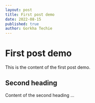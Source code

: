 ```yaml
---
layout: post
title: First post demo
date: 2022-08-15
published: true
author: Gorkha Techie
---
```


# First post demo

This is the content of the first post demo.

## Second heading

Content of the second heading ...
